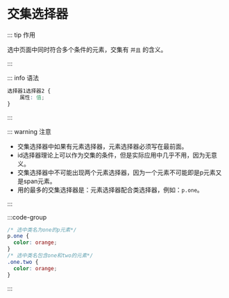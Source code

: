 # 交集选择器

::: tip 作用

选中页面中同时符合多个条件的元素，交集有 `并且` 的含义。

:::

::: info 语法

```css
选择器1选择器2 {
	属性: 值;
}
```

:::

::: warning 注意

- 交集选择器中如果有元素选择器，元素选择器必须写在最前面。
- id选择器理论上可以作为交集的条件，但是实际应用中几乎不用，因为无意义。
- 交集选择器中不可能出现两个元素选择器，因为一个元素不可能即是p元素又是span元素。
- 用的最多的交集选择器是：元素选择器配合类选择器，例如：`p.one`。

:::

:::code-group

```css
/* 选中类名为one的p元素*/
p.one {
  color: orange;
}
/* 选中类名包含one和two的元素*/
.one.two {
  color: orange;
}
```

:::
